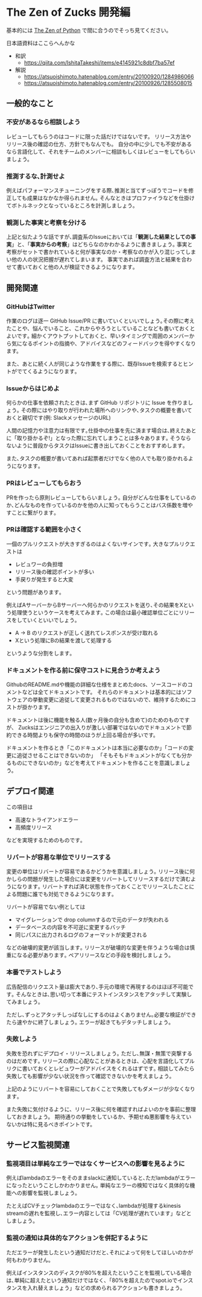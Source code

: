 # The Zen of Zucks 開発編

基本的には [The Zen of Python](https://peps.python.org/pep-0020/) で間に合うのでそっち見てください｡

日本語資料はここらへんかな

- 和訳
  - https://qiita.com/IshitaTakeshi/items/e4145921c8dbf7ba57ef
- 解説
  - https://atsuoishimoto.hatenablog.com/entry/20100920/1284986066
  - https://atsuoishimoto.hatenablog.com/entry/20100926/1285508015

## 一般的なこと

### 不安があるなら相談しよう

レビューしてもらうのはコードに限った話だけではないです。
リリース方法やリリース後の確認の仕方、方針でもなんでも。
自分の中に少しでも不安があるなら言語化して、それをチームのメンバーに相談もしくはレビューをしてもらいましょう。

### 推測するな､計測せよ

例えばパフォーマンスチューニングをする際､推測と当てずっぽうでコードを修正しても成果はなかなか得られません｡
そんなときはプロファイラなどを仕掛けてボトルネックとなっているところを計測しましょう｡

### 観測した事実と考察を分ける

上記と似たような話ですが､調査系のIssueにおいては「**観測した結果としての事実**」と､「**事実からの考察**」はどちらなのかわかるように書きましょう｡
事実と考察がセットで書かれていると何が事実なのか・考察なのかが入り混じってしまい他の人の状況把握が遅れてしまいます。
事実であれば調査方法と結果を合わせて書いておくと他の人が検証できるようになります｡


## 開発関連

### GitHubはTwitter

作業のログは逐一 GitHub Issue/PR に書いていくといいでしょう｡その際に考えたことや、悩んでいること、これからやろうとしていることなども書いておくとよいです｡
細かくアウトプットしておくと、早いタイミングで周囲のメンバーから気になるポイントの指摘や、アドバイスなどのフィードバックを得やすくなります。

また、あとに続く人が同じような作業をする際に、既存Issueを検索するとヒントがでてくるようになります｡

### Issueからはじめよ

何らかの仕事を依頼されたときは､まず GitHub リポジトリに Issue を作りましょう｡
その際にはやり取りが行われた場所へのリンクや､タスクの概要を書いておくと親切です(例: SlackメッセージのURL)

人間の記憶力や注意力は有限です｡仕掛中の仕事を先に済ます場合は､終えたあとに「取り掛かるぞ!」となった際に忘れてしまうことは多々あります｡
そうならないように普段からタスクはIssueに書き出しておくことをおすすめします｡

また､タスクの概要が書いてあれば起票者だけでなく他の人でも取り掛かれるようになります｡

### PRはレビューしてもらおう

PRを作ったら原則レビューしてもらいましょう｡
自分がどんな仕事をしているのか､どんなものを作っているのかを他の人に知ってもらうことはバス係数を増やすことに繋がります｡

### PRは確認する範囲を小さく

一個のプルリクエストが大きすぎるのはよくないサインです｡
大きなプルリクエストは

- レビュワーの負担増
- リリース後の確認ポイントが多い
- 手戻りが発生すると大変

という問題があります｡

例えばAサーバーからBサーバーへ何らかのリクエストを送り､その結果をXという処理使うというケースを考えてみます｡
この場合は最小確認単位ごとにリリースをしていくといいでしょう｡

- A -> B のリクエストが正しく送れてレスポンスが受け取れる
- Xという処理にBの結果を渡して処理する

というような分割をします｡

### ドキュメントを作る前に保守コストに見合うか考えよう

GithubのREADME.mdや機能の詳細な仕様をまとめたdocs、ソースコードのコメントなどは全てドキュメントです。
それらのドキュメントは基本的にはソフトウェアの挙動変更に追従して変更されるものではないので、維持するためにコストが掛かります。

ドキュメントは後に機能を触る人(数ヶ月後の自分も含めて)のためのものですが、
Zucksはエンジニアの出入りが激しい部署ではないのでドキュメントで節約できる時間よりも保守の時間のほうが上回る場合が多いです。

ドキュメントを作るとき「このドキュメントは本当に必要なのか」「コードの変更に追従させることはできないのか」
「そもそもドキュメントがなくても分かるものにできないのか」などを考えてドキュメントを作ることを意識しましょう。

## デプロイ関連

この項目は

- 高速なトライアンドエラー
- 高頻度リリース

などを実現するためのものです｡


### リバートが容易な単位でリリースする

変更の単位はリバートが容易であるかどうかを意識しましょう｡
リリース後に何かしらの問題が発生した場合には変更をリバートしてリリースするだけで済むようになります｡
リバートすれば済む状態を作っておくことでリリースしたことによる問題に誰でも対処できるようになります｡

リバートが容易でない例としては
- マイグレーションで drop columnするので元のデータが失われる
- データベースの内容を不可逆に変更するバッチ
- 同じパスに出力されるログのフォーマットが変更される

などの破壊的変更が該当します｡
リリースが破壊的な変更を伴うような場合は慎重になる必要があります｡
ペアリリースなどの手段を検討しましょう｡


### 本番でテストしよう

広告配信のリクエスト量は膨大であり､手元の環境で再現するのはほぼ不可能です｡
そんなときは､思い切って本番にテストインスタンスをアタッチして実験してみましょう｡

ただし､ずっとアタッチしっぱなしにするのはよくありません｡必要な検証ができたら速やかに終了しましょう｡
エラーが起きてもデタッチしましょう｡


### 失敗しよう

失敗を恐れずにデプロイ・リリースしましょう｡
ただし､無謀・無策で突撃するのはだめです｡
リリースの際に心配なことがあるときは、心配を言語化してプルリクに書いておくとレビュワーがアドバイスをくれるはずです｡
相談してみたら失敗しても影響が少ない状況を作って確認できないかを考えましょう｡

上記のようにリバートを容易にしておくことで失敗してもダメージが少なくなります｡

また失敗に気付けるように、リリース後に何を確認すればよいのかを事前に整理しておきましょう。
期待通りの挙動をしているか、予期せぬ悪影響を与えていないかは特に見るべきポイントです。


## サービス監視関連


### 監視項目は単純なエラーではなくサービスへの影響を見るように

例えばlambdaのエラーをそのままslackに通知していると､ただlambdaがエラーになったということしかわかりません｡
単純なエラーの検知ではなく具体的な機能への影響を監視しましょう｡

たとえばCVチェックlambdaのエラーではなく､lambdaが処理するkinesis streamの遅れを監視し､エラー内容としては「CV処理が遅れています」などとしましょう｡


### 監視の通知は具体的なアクションを併記するように

ただエラーが発生したという通知だけだと､それによって何をしてほしいのかが何もわかりません｡

例えばインスタンスのディスクが80%を超えたということを監視している場合は､単純に超えたという通知だけではなく､「80%を超えたのでspot.ioでインスタンスを入れ替えましょう」などの求められるアクションも書きましょう｡
